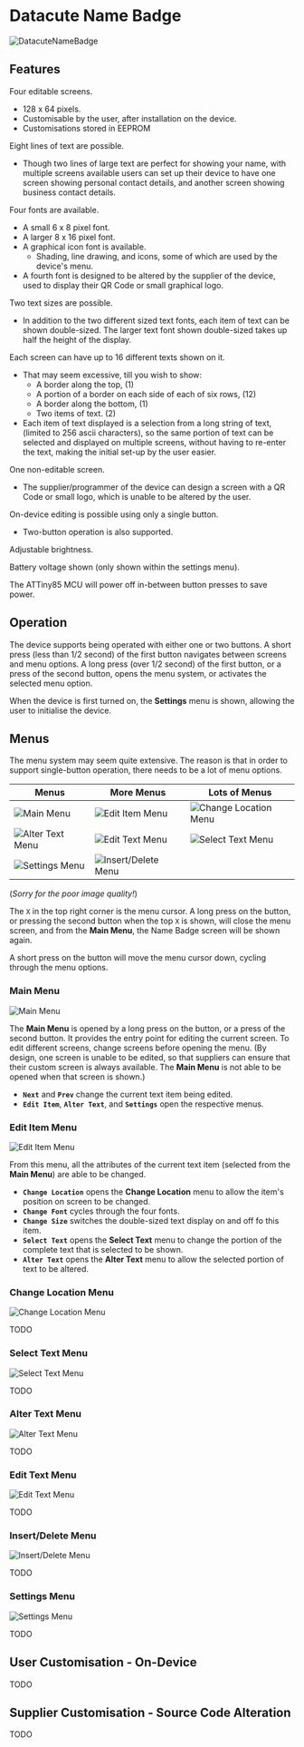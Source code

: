 # Datacute Name Badge

![DatacuteNameBadge][DatacuteNameBadge]

## Features

Four editable screens.

- 128 x 64 pixels.
- Customisable by the user, after installation on the device.
- Customisations stored in EEPROM

Eight lines of text are possible.

- Though two lines of large text are perfect for showing your name, with multiple screens available users can set up their device to have one screen showing personal contact details, and another screen showing business contact details.

Four fonts are available.

- A small 6 x 8 pixel font.
- A larger 8 x 16 pixel font.
- A graphical icon font is available.
  - Shading, line drawing, and icons, some of which are used by the device's menu.
- A fourth font is designed to be altered by the supplier of the device, used to display their QR Code or small graphical logo.

Two text sizes are possible.

- In addition to the two different sized text fonts, each item of text can be shown double-sized. The larger text font shown double-sized takes up half the height of the display.

Each screen can have up to 16 different texts shown on it.

- That may seem excessive, till you wish to show:
  - A border along the top, (1)
  - A portion of a border on each side of each of six rows, (12)
  - A border along the bottom, (1)
  - Two items of text. (2)
- Each item of text displayed is a selection from a long string of text, (limited to 256 ascii characters), so the same portion of text can be selected and displayed on multiple screens, without having to re-enter the text, making the initial set-up by the user easier.

One non-editable screen.

- The supplier/programmer of the device can design a screen with a QR Code or small logo, which is unable to be altered by the user.

On-device editing is possible using only a single button.

- Two-button operation is also supported.

Adjustable brightness.

Battery voltage shown (only shown within the settings menu).

The ATTiny85 MCU will power off in-between button presses to save power.

## Operation

The device supports being operated with either one or two buttons. A short press (less than 1/2 second) of the first button navigates between screens and menu options. A long press (over 1/2 second) of the first button, or a press of the second button, opens the menu system, or activates the selected menu option.

When the device is first turned on, the **Settings** menu is shown, allowing the user to initialise the device.

## Menus

The menu system may seem quite extensive. The reason is that in order to support single-button operation, there needs to be a lot of menu options.

| Menus                             | More Menus                              | Lots of Menus                               |
| --------------------------------- | --------------------------------------- | ------------------------------------------- |
| ![Main Menu][MainMenu]            | ![Edit Item Menu][EditItemMenu]         | ![Change Location Menu][ChangeLocationMenu] |
| ![Alter Text Menu][AlterTextMenu] | ![Edit Text Menu][EditTextMenu]         | ![Select Text Menu][SelectTextMenu]         |
| ![Settings Menu][SettingsMenu]    | ![Insert/Delete Menu][InsertDeleteMenu] |                                             |

(*Sorry for the poor image quality!*)

The `X` in the top right corner is the menu cursor. A long press on the button, or pressing the second button when the top `X` is shown, will close the menu screen, and from the **Main Menu**, the Name Badge screen will be shown again.

A short press on the button will move the menu cursor down, cycling through the menu options.

### Main Menu

![Main Menu][MainMenu]

The **Main Menu** is opened by a long press on the button, or a press of the second button. It provides the entry point for editing the current screen. To edit different screens, change screens before opening the menu. (By design, one screen is unable to be edited, so that suppliers can ensure that their custom screen is always available. The **Main Menu** is not able to be opened when that screen is shown.)

- **`Next`** and **`Prev`** change the current text item being edited.
- **`Edit Item`**, **`Alter Text`**, and **`Settings`** open the respective menus.

### Edit Item Menu

![Edit Item Menu][EditItemMenu]

From this menu, all the attributes of the current text item (selected from the **Main Menu**) are able to be changed.

- **`Change Location`** opens the **Change Location** menu to allow the item's position on screen to be changed.
- **`Change Font`** cycles through the four fonts.
- **`Change Size`** switches the double-sized text display on and off fo this item.
- **`Select Text`** opens the **Select Text** menu to change the portion of the complete text that is selected to be shown.
- **`Alter Text`** opens the **Alter Text** menu to allow the selected portion of text to be altered.

### Change Location Menu

![Change Location Menu][ChangeLocationMenu]

TODO

### Select Text Menu

![Select Text Menu][SelectTextMenu]

TODO

### Alter Text Menu

![Alter Text Menu][AlterTextMenu]

TODO

### Edit Text Menu

![Edit Text Menu][EditTextMenu]

TODO

### Insert/Delete Menu

![Insert/Delete Menu][InsertDeleteMenu]

TODO

### Settings Menu

![Settings Menu][SettingsMenu]

TODO

## User Customisation - On-Device

TODO

## Supplier Customisation - Source Code Alteration

TODO

[DatacuteNameBadge]: images/DatacuteNameBadge.png "Datacute Name Badge"
[MainMenu]: images/MenuMain.png "Main Menu"
[EditItemMenu]: images/MenuEditItem.png "Edit Item Menu"
[ChangeLocationMenu]: images/MenuChangeLocation.png "Change Location Menu"
[EditTextMenu]: images/MenuEditText.png "Edit Text Menu"
[InsertDeleteMenu]: images/MenuInsertDelete.png "Insert/Delete Menu"
[SelectTextMenu]: images/MenuSelectText.png "Select Text Menu"
[AlterTextMenu]: images/MenuAlterText.png "Alter Text Menu"
[SettingsMenu]: images/MenuSettings.png "Settings Menu"
